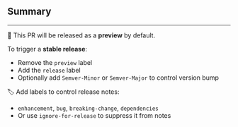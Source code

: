 ## Summary

<!-- Describe the change -->

---

🧷 This PR will be released as a **preview** by default.

To trigger a **stable release**:

- Remove the `preview` label
- Add the `release` label
- Optionally add `Semver-Minor` or `Semver-Major` to control version bump

🏷️ Add labels to control release notes:

- `enhancement`, `bug`, `breaking-change`, `dependencies`
- Or use `ignore-for-release` to suppress it from notes
